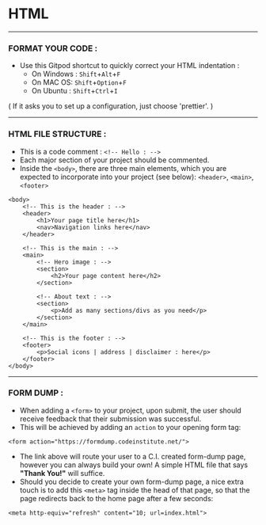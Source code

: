 # HTML
---

### FORMAT YOUR CODE :
- Use this Gitpod shortcut to quickly correct your HTML indentation :
  - On Windows : `Shift`+`Alt`+`F`
  - On MAC OS: `Shift`+`Option`+`F`
  - On Ubuntu : `Shift`+`Ctrl`+`I`
  
( If it asks you to set up a configuration, just choose 'prettier'. )

---

### HTML FILE STRUCTURE : 
- This is a code comment : `<!-- Hello : -->`
- Each major section of your project should be commented.
- Inside the `<body>`, there are three main elements, which you are expected to incorporate into your project (see below): `<header>`, `<main>`, `<footer>`

```
<body>
    <!-- This is the header : -->
    <header>
        <h1>Your page title here</h1>
        <nav>Navigation links here</nav>
    </header>

    <!-- This is the main : -->
    <main>
        <!-- Hero image : -->
        <section>
            <h2>Your page content here</h2>
        </section>

        <!-- About text : -->
        <section>
            <p>Add as many sections/divs as you need</p>
        </section>
    </main>

    <!-- This is the footer : -->
    <footer>
        <p>Social icons | address | disclaimer : here</p>
    </footer>
</body>
```
---

### FORM DUMP : 
- When adding a `<form>` to your project, upon submit, the user should receive feedback that their submission was successful.
- This will be achieved by adding an `action` to your opening form tag:
```
<form action="https://formdump.codeinstitute.net/">
```
- The link above will route your user to a C.I. created form-dump page, however you can always build your own! A simple HTML file that says **"Thank You!"** will suffice.
 - Should you decide to create your own form-dump page, a nice extra touch is to add this `<meta>` tag inside the head of that page, so that the page redirects back to the home page after a few seconds:
```
<meta http-equiv="refresh" content="10; url=index.html">
```
